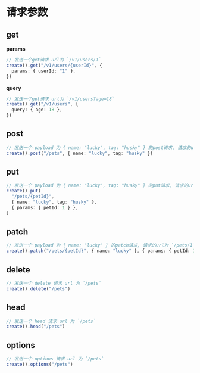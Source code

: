 # 请求参数

## get

**params**

```ts
// 发送一个get请求 url为 `/v1/users/1`
create().get("/v1/users/{userId}", {
  params: { userId: "1" },
})
```

**query**

```ts
// 发送一个get请求 url为 `/v1/users?age=18`
create().get("/v1/users", {
  query: { age: 18 },
})
```

## post

```ts
// 发送一个 payload 为 { name: "lucky", tag: "husky" } 的post请求, 请求的url为 `/pets`
create().post("/pets", { name: "lucky", tag: "husky" })
```

## put

```ts
// 发送一个 payload 为 { name: "lucky", tag: "husky" } 的put请求, 请求的url为 `/pets/1`
create().put(
  "/pets/{petId}",
  { name: "lucky", tag: "husky" },
  { params: { petId: 1 } },
)
```

## patch

```ts
// 发送一个 payload 为 { name: "lucky" } 的patch请求, 请求的url为 `/pets/1`
create().patch("/pets/{petId}", { name: "lucky" }, { params: { petId: 1 } })
```

## delete

```ts
// 发送一个 delete 请求 url 为 `/pets`
create().delete("/pets")
```

## head

```ts
// 发送一个 head 请求 url 为 `/pets`
create().head("/pets")
```

## options

```ts
// 发送一个 options 请求 url 为 `/pets`
create().options("/pets")
```
